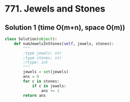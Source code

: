 # 771. Jewels and Stones

## Solution 1 (time O(m+n), space O(m))

```python
class Solution(object):
    def numJewelsInStones(self, jewels, stones):
        """
        :type jewels: str
        :type stones: str
        :rtype: int
        """
        jewels = set(jewels)
        ans = 0
        for c in stones:
            if c in jewels:
                ans += 1
        return ans
```
